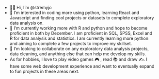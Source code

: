- 👋🏾 Hi, I’m @stremyjo
- 👀 I’m interested in coding more using python, learning React and Javascript and finding cool projects or datasets to complete exploratory data analysis on.
- 🌱 I’m currently working more with R and python and hope to become proficient in both by December. I am proficient in SQL, SPSS, Excel and R for data analysis and statistics. I am currently learning more python and aiming to complete a few projects to improve my skillset.
- 💞️ I’m looking to collaborate on any exploratory data analysis projects, data cleaning, and anything else that can help  me develop my skills.
- As for hobbies, I love to play video games 🎮 , read 📚 and draw ✍️. I have some web development experience and want to eventually expand to fun projects in these areas next.

<!---
stremyjo/stremyjo is a ✨ special ✨ repository because its `README.md` (this file) appears on your GitHub profile.
You can click the Preview link to take a look at your changes.
--->
